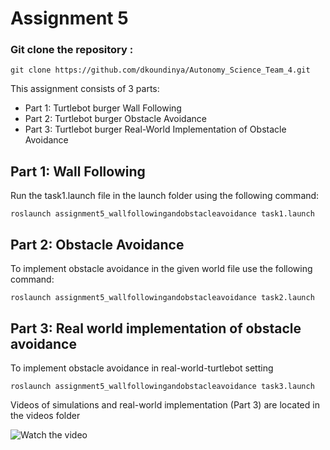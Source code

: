 # Assignment 5

### Git clone the repository :

`git clone https://github.com/dkoundinya/Autonomy_Science_Team_4.git `


This assignment consists of 3 parts:

  - Part 1: Turtlebot burger Wall Following
  - Part 2: Turtlebot burger Obstacle Avoidance
  - Part 3: Turtlebot burger Real-World Implementation of Obstacle Avoidance

## Part 1: Wall Following

Run the task1.launch file in the launch folder using the following command:

`roslaunch assignment5_wallfollowingandobstacleavoidance task1.launch`


## Part 2: Obstacle Avoidance

  To implement obstacle avoidance in the given world file use the following command:

`roslaunch assignment5_wallfollowingandobstacleavoidance task2.launch`


## Part 3: Real world implementation of obstacle avoidance
To implement obstacle avoidance in real-world-turtlebot setting

`roslaunch assignment5_wallfollowingandobstacleavoidance task3.launch`


Videos of simulations and real-world implementation (Part 3) are located in the videos folder

![Watch the video](https://github.com/dkoundinya/Autonomy_Science_Team_4/tree/main/assignment5_wallfollowingandobstacleavoidance/videos)
